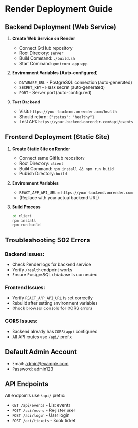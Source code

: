 # Render Deployment Guide

## Backend Deployment (Web Service)

1. **Create Web Service on Render**
   - Connect GitHub repository
   - Root Directory: `server`
   - Build Command: `./build.sh`
   - Start Command: `gunicorn app:app`

2. **Environment Variables (Auto-configured)**
   - `DATABASE_URL` - PostgreSQL connection (auto-generated)
   - `SECRET_KEY` - Flask secret (auto-generated)
   - `PORT` - Server port (auto-configured)

3. **Test Backend**
   - Visit: `https://your-backend.onrender.com/health`
   - Should return: `{"status": "healthy"}`
   - Test API: `https://your-backend.onrender.com/api/events`

## Frontend Deployment (Static Site)

1. **Create Static Site on Render**
   - Connect same GitHub repository
   - Root Directory: `client`
   - Build Command: `npm install && npm run build`
   - Publish Directory: `build`

2. **Environment Variables**
   - `REACT_APP_API_URL` = `https://your-backend.onrender.com`
   - (Replace with your actual backend URL)

3. **Build Process**
   ```bash
   cd client
   npm install
   npm run build
   ```

## Troubleshooting 502 Errors

### Backend Issues:
- Check Render logs for backend service
- Verify `/health` endpoint works
- Ensure PostgreSQL database is connected

### Frontend Issues:
- Verify `REACT_APP_API_URL` is set correctly
- Rebuild after setting environment variables
- Check browser console for CORS errors

### CORS Issues:
- Backend already has `CORS(app)` configured
- All API routes use `/api/` prefix

## Default Admin Account
- Email: admin@example.com
- Password: admin123

## API Endpoints
All endpoints use `/api/` prefix:
- `GET /api/events` - List events
- `POST /api/users` - Register user
- `POST /api/login` - User login
- `POST /api/tickets` - Book ticket